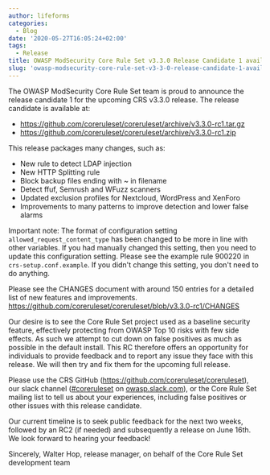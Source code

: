 ```yaml
---
author: lifeforms
categories:
  - Blog
date: '2020-05-27T16:05:24+02:00'
tags:
  - Release
title: OWASP ModSecurity Core Rule Set v3.3.0 Release Candidate 1 available
slug: 'owasp-modsecurity-core-rule-set-v3-3-0-release-candidate-1-available'
---
```



The OWASP ModSecurity Core Rule Set team is proud to announce the release candidate 1 for the upcoming CRS v3.3.0 release. The release candidate is available at:

- <https://github.com/coreruleset/coreruleset/archive/v3.3.0-rc1.tar.gz>
- <https://github.com/coreruleset/coreruleset/archive/v3.3.0-rc1.zip>

This release packages many changes, such as:

- New rule to detect LDAP injection
- New HTTP Splitting rule
- Block backup files ending with ~ in filename
- Detect ffuf, Semrush and WFuzz scanners
- Updated exclusion profiles for Nextcloud, WordPress and XenForo
- Improvements to many patterns to improve detection and lower false alarms

Important note: The format of configuration setting `allowed_request_content_type` has been changed to be more in line with other variables. If you had manually changed this setting, then you need to update this configuration setting. Please see the example rule 900220 in `crs-setup.conf.example`. If you didn't change this setting, you don't need to do anything.

Please see the CHANGES document with around 150 entries for a detailed list of new features and improvements.  
<https://github.com/coreruleset/coreruleset/blob/v3.3.0-rc1/CHANGES>

Our desire is to see the Core Rule Set project used as a baseline security feature, effectively protecting from OWASP Top 10 risks with few side effects. As such we attempt to cut down on false positives as much as possible in the default install. This RC therefore offers an opportunity for individuals to provide feedback and to report any issue they face with this release. We will then try and fix them for the upcoming full release.

Please use the CRS GitHub (<https://github.com/coreruleset/coreruleset>), our slack channel ([\#coreruleset](https://owasp.slack.com/archives/CBKGH8A5P) on [owasp.slack.com](https://owasp.slack.com)), or the Core Rule Set mailing list to tell us about your experiences, including false positives or other issues with this release candidate.

Our current timeline is to seek public feedback for the next two weeks, followed by an RC2 (if needed) and subsequently a release on June 16th. We look forward to hearing your feedback!  
  
Sincerely,
Walter Hop, release manager, on behalf of the Core Rule Set development team
